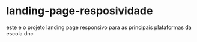 # landing-page-resposividade
este e o projeto landing page responsivo para as principais plataformas da escola dnc
